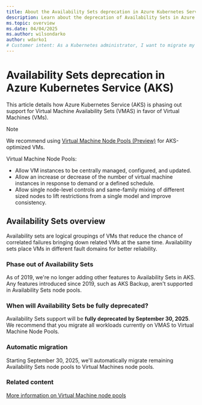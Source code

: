 ```yaml
---
title: About the Availability Sets deprecation in Azure Kubernetes Services (AKS)
description: Learn about the deprecation of Availability Sets in Azure Kubernetes Service (AKS).
ms.topic: overview
ms.date: 04/04/2025
ms.author: wilsondarko
author: wdarko1
# Customer intent: As a Kubernetes administrator, I want to migrate my workloads from Virtual Machine Availability Sets to Virtual Machine Node Pools, so that I can ensure ongoing support and take advantage of enhanced management features before the deprecation deadline.
---
```


# Availability Sets deprecation in Azure Kubernetes Service (AKS)

This article details how Azure Kubernetes Service (AKS) is phasing out support for Virtual Machine Availability Sets (VMAS) in favor of Virtual Machines (VMs).

> [!NOTE]
> We recommend using [Virtual Machine Node Pools (Preview)](virtual-machines-node-pools.md) for AKS-optimized VMs.
>
> Virtual Machine Node Pools:
>
> - Allow VM instances to be centrally managed, configured, and updated.
> - Allow an increase or decrease of the number of virtual machine instances in response to demand or a defined schedule.
> - Allow single node-level controls and same-family mixing of different sized nodes to lift restrictions from a single model and improve consistency.
>

## Availability Sets overview

Availability sets are logical groupings of VMs that reduce the chance of correlated failures bringing down related VMs at the same time. Availability sets place VMs in different fault domains for better reliability.

### Phase out of Availability Sets

As of 2019, we're no longer adding other features to Availability Sets in AKS. Any features introduced since 2019, such as AKS Backup, aren't supported in Availability Sets node pools.

### When will Availability Sets be fully deprecated?

Availability Sets support will be **fully deprecated by September 30, 2025**. We recommend that you migrate all workloads currently on VMAS to Virtual Machine Node Pools. 

### Automatic migration

Starting September 30, 2025, we'll automatically migrate remaining Availability Sets node pools to Virtual Machines node pools. 

### Related content

[More information on Virtual Machine node pools](virtual-machines-node-pools.md)
